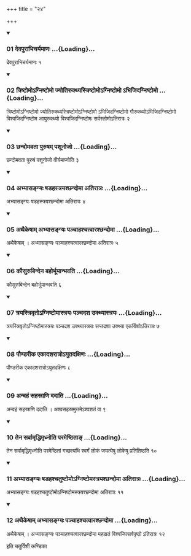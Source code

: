 +++
title = "२४"

+++

<div class="js_include" includetitle="true" newlevelforh1="3" unfilled="" url="/vedAH_yajuH/taittirIyam/sUtram/ApastambaH/shrautam/vishvAsa-prastutiH/22/24/01_devapurAbhicharyamANaH.md">
<details open><summary><h3>01 देवपुराभिचर्यमाणः ...{Loading}...</h3></summary>

देवपुराभिचर्यमाणः १
</details>
</div>

<div class="js_include collapsed" newlevelforh1="4" title="सर्वाष् टीकाः" url="/vedAH_yajuH/taittirIyam/sUtram/ApastambaH/shrautam/sarvASh_TIkAH/22/24/01_devapurAbhicharyamANaH.md"> </div>



<div class="js_include collapsed" newlevelforh1="4" title="मूलम्" url="/vedAH_yajuH/taittirIyam/sUtram/ApastambaH/shrautam/mUlam/22/24/01_devapurAbhicharyamANaH.md"> </div>


<div class="js_include" includetitle="true" newlevelforh1="3" unfilled="" url="/vedAH_yajuH/taittirIyam/sUtram/ApastambaH/shrautam/vishvAsa-prastutiH/22/24/02_triShTomo-gniShTomo_jyotirukthyastriShTomo-gniShTomo.abhijidagniShTomo.md">
<details open><summary><h3>02 त्रिष्टोमोऽग्निष्टोमो ज्योतिरुक्थ्यस्त्रिष्टोमोऽग्निष्टोमो ऽभिजिदग्निष्टोमो ...{Loading}...</h3></summary>

त्रिष्टोमोऽग्निष्टोमो ज्योतिरुक्थ्यस्त्रिष्टोमोऽग्निष्टोमो ऽभिजिदग्निष्टोमो गौरुक्थ्योऽभिजिदग्निष्टोमो विश्वजिदग्निष्टोम आयुरुक्थ्यो विश्वजिदग्निष्टोमः सर्वस्तोमोऽतिरात्रः २
</details>
</div>

<div class="js_include collapsed" newlevelforh1="4" title="सर्वाष् टीकाः" url="/vedAH_yajuH/taittirIyam/sUtram/ApastambaH/shrautam/sarvASh_TIkAH/22/24/02_triShTomo-gniShTomo_jyotirukthyastriShTomo-gniShTomo.abhijidagniShTomo.md"> </div>



<div class="js_include collapsed" newlevelforh1="4" title="मूलम्" url="/vedAH_yajuH/taittirIyam/sUtram/ApastambaH/shrautam/mUlam/22/24/02_triShTomo-gniShTomo_jyotirukthyastriShTomo-gniShTomo.abhijidagniShTomo.md"> </div>


<div class="js_include" includetitle="true" newlevelforh1="3" unfilled="" url="/vedAH_yajuH/taittirIyam/sUtram/ApastambaH/shrautam/vishvAsa-prastutiH/22/24/03_ChandomavatA_puruSham_pashUnojo.md">
<details open><summary><h3>03 छन्दोमवता पुरुषम् पशूनोजो ...{Loading}...</h3></summary>

छन्दोमवता पुरुषं पशूनोजो वीर्यमाप्नोति ३
</details>
</div>

<div class="js_include collapsed" newlevelforh1="4" title="सर्वाष् टीकाः" url="/vedAH_yajuH/taittirIyam/sUtram/ApastambaH/shrautam/sarvASh_TIkAH/22/24/03_ChandomavatA_puruSham_pashUnojo.md"> </div>



<div class="js_include collapsed" newlevelforh1="4" title="मूलम्" url="/vedAH_yajuH/taittirIyam/sUtram/ApastambaH/shrautam/mUlam/22/24/03_ChandomavatA_puruSham_pashUnojo.md"> </div>


<div class="js_include" includetitle="true" newlevelforh1="3" unfilled="" url="/vedAH_yajuH/taittirIyam/sUtram/ApastambaH/shrautam/vishvAsa-prastutiH/22/24/04_abhyAsangyaH_ShaDahastrayashChandomA_atirAtraH.md">
<details open><summary><h3>04 अभ्यासङ्ग्यः षडहस्त्रयश्छन्दोमा अतिरात्रः ...{Loading}...</h3></summary>

अभ्यासङ्ग्यः षडहस्त्रयश्छन्दोमा अतिरात्रः ४
</details>
</div>

<div class="js_include collapsed" newlevelforh1="4" title="सर्वाष् टीकाः" url="/vedAH_yajuH/taittirIyam/sUtram/ApastambaH/shrautam/sarvASh_TIkAH/22/24/04_abhyAsangyaH_ShaDahastrayashChandomA_atirAtraH.md"> </div>



<div class="js_include collapsed" newlevelforh1="4" title="मूलम्" url="/vedAH_yajuH/taittirIyam/sUtram/ApastambaH/shrautam/mUlam/22/24/04_abhyAsangyaH_ShaDahastrayashChandomA_atirAtraH.md"> </div>


<div class="js_include" includetitle="true" newlevelforh1="3" unfilled="" url="/vedAH_yajuH/taittirIyam/sUtram/ApastambaH/shrautam/vishvAsa-prastutiH/22/24/05_athaikeShAm_abhyAsangyaH_panchAhashchatvArashChandomA.md">
<details open><summary><h3>05 अथैकेषाम् अभ्यासङ्ग्यः पञ्चाहश्चत्वारश्छन्दोमा ...{Loading}...</h3></summary>

अथैकेषाम् । अभ्यासङ्ग्यः पञ्चाहश्चत्वारश्छन्दोमा अतिरात्रः ५
</details>
</div>

<div class="js_include collapsed" newlevelforh1="4" title="सर्वाष् टीकाः" url="/vedAH_yajuH/taittirIyam/sUtram/ApastambaH/shrautam/sarvASh_TIkAH/22/24/05_athaikeShAm_abhyAsangyaH_panchAhashchatvArashChandomA.md"> </div>



<div class="js_include collapsed" newlevelforh1="4" title="मूलम्" url="/vedAH_yajuH/taittirIyam/sUtram/ApastambaH/shrautam/mUlam/22/24/05_athaikeShAm_abhyAsangyaH_panchAhashchatvArashChandomA.md"> </div>


<div class="js_include" includetitle="true" newlevelforh1="3" unfilled="" url="/vedAH_yajuH/taittirIyam/sUtram/ApastambaH/shrautam/vishvAsa-prastutiH/22/24/06_kausurubindena_bahorbhUyAnbhavati.md">
<details open><summary><h3>06 कौसुरुबिन्देन बहोर्भूयान्भवति ...{Loading}...</h3></summary>

कौसुरुबिन्देन बहोर्भूयान्भवति ६
</details>
</div>

<div class="js_include collapsed" newlevelforh1="4" title="सर्वाष् टीकाः" url="/vedAH_yajuH/taittirIyam/sUtram/ApastambaH/shrautam/sarvASh_TIkAH/22/24/06_kausurubindena_bahorbhUyAnbhavati.md"> </div>



<div class="js_include collapsed" newlevelforh1="4" title="मूलम्" url="/vedAH_yajuH/taittirIyam/sUtram/ApastambaH/shrautam/mUlam/22/24/06_kausurubindena_bahorbhUyAnbhavati.md"> </div>


<div class="js_include" includetitle="true" newlevelforh1="3" unfilled="" url="/vedAH_yajuH/taittirIyam/sUtram/ApastambaH/shrautam/vishvAsa-prastutiH/22/24/07_trayastrivRto-gniShTomAstrayaH_panchadasha_ukthyAstrayaH.md">
<details open><summary><h3>07 त्रयस्त्रिवृतोऽग्निष्टोमास्त्रयः पञ्चदश उक्थ्यास्त्रयः ...{Loading}...</h3></summary>

त्रयस्त्रिवृतोऽग्निष्टोमास्त्रयः पञ्चदश उक्थ्यास्त्रयः सप्तदशा उक्थ्या एकविंशोऽतिरात्रः ७
</details>
</div>

<div class="js_include collapsed" newlevelforh1="4" title="सर्वाष् टीकाः" url="/vedAH_yajuH/taittirIyam/sUtram/ApastambaH/shrautam/sarvASh_TIkAH/22/24/07_trayastrivRto-gniShTomAstrayaH_panchadasha_ukthyAstrayaH.md"> </div>



<div class="js_include collapsed" newlevelforh1="4" title="मूलम्" url="/vedAH_yajuH/taittirIyam/sUtram/ApastambaH/shrautam/mUlam/22/24/07_trayastrivRto-gniShTomAstrayaH_panchadasha_ukthyAstrayaH.md"> </div>


<div class="js_include" includetitle="true" newlevelforh1="3" unfilled="" url="/vedAH_yajuH/taittirIyam/sUtram/ApastambaH/shrautam/vishvAsa-prastutiH/22/24/08_pauNDarIka_ekAdasharAtro-yutadaxiNaH.md">
<details open><summary><h3>08 पौण्डरीक एकादशरात्रोऽयुतदक्षिणः ...{Loading}...</h3></summary>

पौण्डरीक एकादशरात्रोऽयुतदक्षिणः ८
</details>
</div>

<div class="js_include collapsed" newlevelforh1="4" title="सर्वाष् टीकाः" url="/vedAH_yajuH/taittirIyam/sUtram/ApastambaH/shrautam/sarvASh_TIkAH/22/24/08_pauNDarIka_ekAdasharAtro-yutadaxiNaH.md"> </div>



<div class="js_include collapsed" newlevelforh1="4" title="मूलम्" url="/vedAH_yajuH/taittirIyam/sUtram/ApastambaH/shrautam/mUlam/22/24/08_pauNDarIka_ekAdasharAtro-yutadaxiNaH.md"> </div>


<div class="js_include" includetitle="true" newlevelforh1="3" unfilled="" url="/vedAH_yajuH/taittirIyam/sUtram/ApastambaH/shrautam/vishvAsa-prastutiH/22/24/09_anvahaM_sahasrANi_dadAti.md">
<details open><summary><h3>09 अन्वहं सहस्राणि ददाति ...{Loading}...</h3></summary>

अन्वहं सहस्राणि ददाति । अश्वसहस्रमुत्तमेऽश्वशतं वा ९
</details>
</div>

<div class="js_include collapsed" newlevelforh1="4" title="सर्वाष् टीकाः" url="/vedAH_yajuH/taittirIyam/sUtram/ApastambaH/shrautam/sarvASh_TIkAH/22/24/09_anvahaM_sahasrANi_dadAti.md"> </div>



<div class="js_include collapsed" newlevelforh1="4" title="मूलम्" url="/vedAH_yajuH/taittirIyam/sUtram/ApastambaH/shrautam/mUlam/22/24/09_anvahaM_sahasrANi_dadAti.md"> </div>


<div class="js_include" includetitle="true" newlevelforh1="3" unfilled="" url="/vedAH_yajuH/taittirIyam/sUtram/ApastambaH/shrautam/vishvAsa-prastutiH/22/24/10_tena_sarvAmRddhimRdhnoti_parameShThitA~N.md">
<details open><summary><h3>10 तेन सर्वामृद्धिमृध्नोति परमेष्ठिताङ् ...{Loading}...</h3></summary>

तेन सर्वामृद्धिमृध्नोति परमेष्ठितां गच्छत्यभि स्वर्गं लोकं जयत्येषु लोकेषु प्रतितिष्ठति १०
</details>
</div>

<div class="js_include collapsed" newlevelforh1="4" title="सर्वाष् टीकाः" url="/vedAH_yajuH/taittirIyam/sUtram/ApastambaH/shrautam/sarvASh_TIkAH/22/24/10_tena_sarvAmRddhimRdhnoti_parameShThitA~N.md"> </div>



<div class="js_include collapsed" newlevelforh1="4" title="मूलम्" url="/vedAH_yajuH/taittirIyam/sUtram/ApastambaH/shrautam/mUlam/22/24/10_tena_sarvAmRddhimRdhnoti_parameShThitA~N.md"> </div>


<div class="js_include" includetitle="true" newlevelforh1="3" unfilled="" url="/vedAH_yajuH/taittirIyam/sUtram/ApastambaH/shrautam/vishvAsa-prastutiH/22/24/11_abhyAsangyaH_ShaDahashchatuShTomo-gniShTomastrayashChandomA_atirAtraH.md">
<details open><summary><h3>11 अभ्यासङ्ग्यः षडहश्चतुष्टोमोऽग्निष्टोमस्त्रयश्छन्दोमा अतिरात्रः ...{Loading}...</h3></summary>

अभ्यासङ्ग्यः षडहश्चतुष्टोमोऽग्निष्टोमस्त्रयश्छन्दोमा अतिरात्रः ११
</details>
</div>

<div class="js_include collapsed" newlevelforh1="4" title="सर्वाष् टीकाः" url="/vedAH_yajuH/taittirIyam/sUtram/ApastambaH/shrautam/sarvASh_TIkAH/22/24/11_abhyAsangyaH_ShaDahashchatuShTomo-gniShTomastrayashChandomA_atirAtraH.md"> </div>



<div class="js_include collapsed" newlevelforh1="4" title="मूलम्" url="/vedAH_yajuH/taittirIyam/sUtram/ApastambaH/shrautam/mUlam/22/24/11_abhyAsangyaH_ShaDahashchatuShTomo-gniShTomastrayashChandomA_atirAtraH.md"> </div>


<div class="js_include" includetitle="true" newlevelforh1="3" unfilled="" url="/vedAH_yajuH/taittirIyam/sUtram/ApastambaH/shrautam/vishvAsa-prastutiH/22/24/12_athaikeShAm_abhyAsangyaH_panchAhashchatvArashChandomA.md">
<details open><summary><h3>12 अथैकेषाम् अभ्यासङ्ग्यः पञ्चाहश्चत्वारश्छन्दोमा ...{Loading}...</h3></summary>

अथैकेषाम् । अभ्यासङ्ग्यः पञ्चाहश्चत्वारश्छन्दोमा महाव्रतं विश्वजित्सर्वपृष्ठो ऽतिरात्रः १२
</details>
</div>

<div class="js_include collapsed" newlevelforh1="4" title="सर्वाष् टीकाः" url="/vedAH_yajuH/taittirIyam/sUtram/ApastambaH/shrautam/sarvASh_TIkAH/22/24/12_athaikeShAm_abhyAsangyaH_panchAhashchatvArashChandomA.md"> </div>



<div class="js_include collapsed" newlevelforh1="4" title="मूलम्" url="/vedAH_yajuH/taittirIyam/sUtram/ApastambaH/shrautam/mUlam/22/24/12_athaikeShAm_abhyAsangyaH_panchAhashchatvArashChandomA.md"> </div>





  
इति चतुर्विंशी कण्डिका 

